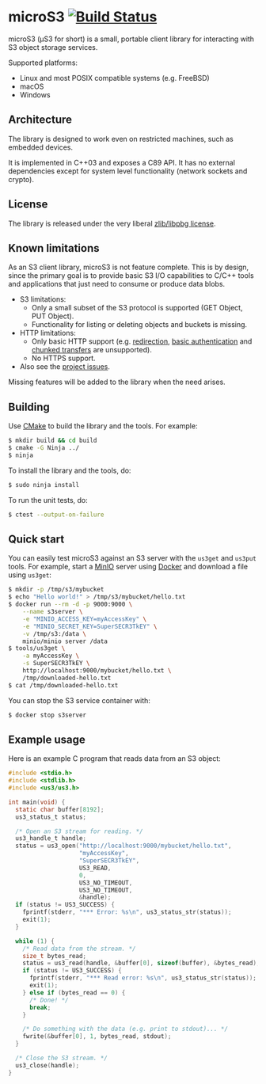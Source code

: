 # microS3 [![Build Status](https://travis-ci.org/mbitsnbites/microS3.svg?branch=master)](https://travis-ci.org/mbitsnbites/microS3)

microS3 (μS3 for short) is a small, portable client library for interacting with S3 object storage services.

Supported platforms:
* Linux and most POSIX compatible systems (e.g. FreeBSD)
* macOS
* Windows

## Architecture

The library is designed to work even on restricted machines, such as embedded devices.

It is implemented in C++03 and exposes a C89 API. It has no external dependencies except for system level functionality (network sockets and crypto).

## License

The library is released under the very liberal [zlib/libpbg license](https://opensource.org/licenses/Zlib).

## Known limitations

As an S3 client library, microS3 is not feature complete. This is by design, since the primary goal is to provide basic S3 I/O capabilities to C/C++ tools and applications that just need to consume or produce data blobs.

* S3 limitations:
  * Only a small subset of the S3 protocol is supported (GET Object, PUT Object).
  * Functionality for listing or deleting objects and buckets is missing.
* HTTP limitations:
  * Only basic HTTP support (e.g. [redirection](https://developer.mozilla.org/en-US/docs/Web/HTTP/Redirections), [basic authentication](https://en.wikipedia.org/wiki/Basic_access_authentication) and [chunked transfers](https://en.wikipedia.org/wiki/Chunked_transfer_encoding) are unsupported).
  * No HTTPS support.
* Also see the [project issues](https://github.com/mbitsnbites/microS3/issues).

Missing features will be added to the library when the need arises.

## Building

Use [CMake](https://cmake.org/) to build the library and the tools. For example:

```bash
$ mkdir build && cd build
$ cmake -G Ninja ../
$ ninja
```

To install the library and the tools, do:

```bash
$ sudo ninja install
```

To run the unit tests, do:

```bash
$ ctest --output-on-failure
```

## Quick start

You can easily test microS3 against an S3 server with the `us3get` and `us3put` tools. For example, start a [MinIO](https://min.io/) server using [Docker](https://www.docker.com/) and download a file using `us3get`:

```bash
$ mkdir -p /tmp/s3/mybucket
$ echo "Hello world!" > /tmp/s3/mybucket/hello.txt
$ docker run --rm -d -p 9000:9000 \
    --name s3server \
    -e "MINIO_ACCESS_KEY=myAccessKey" \
    -e "MINIO_SECRET_KEY=SuperSECR3TkEY" \
    -v /tmp/s3:/data \
    minio/minio server /data
$ tools/us3get \
    -a myAccessKey \
    -s SuperSECR3TkEY \
    http://localhost:9000/mybucket/hello.txt \
    /tmp/downloaded-hello.txt
$ cat /tmp/downloaded-hello.txt
```

You can stop the S3 service container with:

```bash
$ docker stop s3server
```

## Example usage

Here is an example C program that reads data from an S3 object:

```c
#include <stdio.h>
#include <stdlib.h>
#include <us3/us3.h>

int main(void) {
  static char buffer[8192];
  us3_status_t status;

  /* Open an S3 stream for reading. */
  us3_handle_t handle;
  status = us3_open("http://localhost:9000/mybucket/hello.txt",
                    "myAccessKey",
                    "SuperSECR3TkEY",
                    US3_READ,
                    0,
                    US3_NO_TIMEOUT,
                    US3_NO_TIMEOUT,
                    &handle);
  if (status != US3_SUCCESS) {
    fprintf(stderr, "*** Error: %s\n", us3_status_str(status));
    exit(1);
  }

  while (1) {
    /* Read data from the stream. */
    size_t bytes_read;
    status = us3_read(handle, &buffer[0], sizeof(buffer), &bytes_read);
    if (status != US3_SUCCESS) {
      fprintf(stderr, "*** Read error: %s\n", us3_status_str(status));
      exit(1);
    } else if (bytes_read == 0) {
      /* Done! */
      break;
    }

    /* Do something with the data (e.g. print to stdout)... */
    fwrite(&buffer[0], 1, bytes_read, stdout);
  }

  /* Close the S3 stream. */
  us3_close(handle);
}
```

